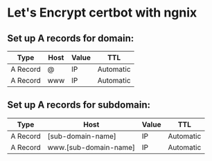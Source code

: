 # Let's Encrypt certbot with ngnix ###

## Set up A records for domain:
| Type     | Host | Value | TTL       |
|----------|------|-------|-----------|
| A Record | @    | IP    | Automatic |
| A Record | www  | IP    | Automatic |

## Set up A records for subdomain:
| Type     | Host                  | Value | TTL       |
|----------|-----------------------|-------|-----------|
| A Record | [sub-domain-name]     | IP    | Automatic |
| A Record | www.[sub-domain-name] | IP    | Automatic |